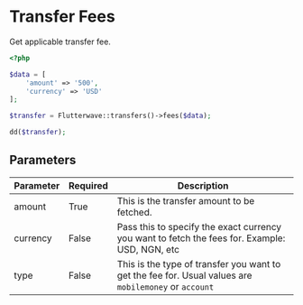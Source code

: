 # Transfer Fees

Get applicable transfer fee.


```php
<?php

$data = [
    'amount' => '500',
    'currency' => 'USD'
];

$transfer = Flutterwave::transfers()->fees($data);

dd($transfer);
```


## Parameters

| Parameter | Required | Description                                                                                                                                                                                                 |
| --------- | -------- | ----------------------------------------------------------------------------------------------------------------------------------------------------------------------------------------------------------- |
| amount | True     | This is the transfer amount to be fetched. |
| currency     | False     | Pass this to specify the exact currency you want to fetch the fees for. Example: USD, NGN, etc       |
| type     | False     | This is the type of transfer you want to get the fee for. Usual values are `mobilemoney` or `account`       |
